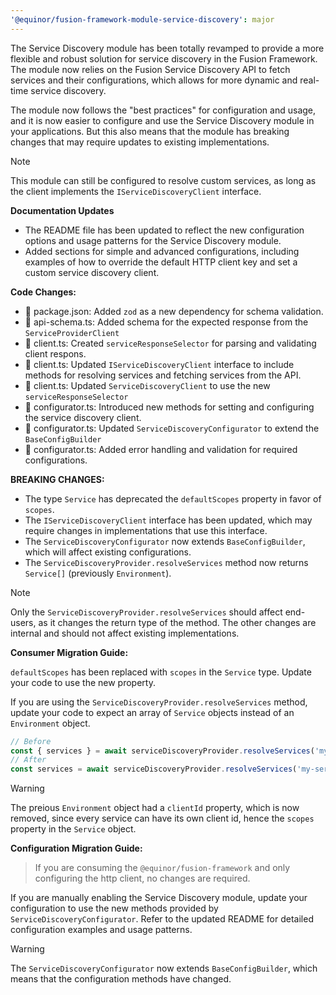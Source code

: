 ```yaml
---
'@equinor/fusion-framework-module-service-discovery': major
---
```


The Service Discovery module has been totally revamped to provide a more flexible and robust solution for service discovery in the Fusion Framework.
The module now relies on the Fusion Service Discovery API to fetch services and their configurations, which allows for more dynamic and real-time service discovery.

The module now follows the "best practices" for configuration and usage, and it is now easier to configure and use the Service Discovery module in your applications. But this also means that the module has breaking changes that may require updates to existing implementations.

> [!NOTE]
> This module can still be configured to resolve custom services, as long as the client implements the `IServiceDiscoveryClient` interface.

**Documentation Updates**

-   The README file has been updated to reflect the new configuration options and usage patterns for the Service Discovery module.
-   Added sections for simple and advanced configurations, including examples of how to override the default HTTP client key and set a custom service discovery client.

**Code Changes:**

-   🔨 package.json: Added `zod` as a new dependency for schema validation.
-   💫 api-schema.ts: Added schema for the expected response from the `ServiceProviderClient`
-   💫 client.ts: Created `serviceResponseSelector` for parsing and validating client respons.
-   🔨 client.ts: Updated `IServiceDiscoveryClient` interface to include methods for resolving services and fetching services from the API.
-   🔨 client.ts: Updated `ServiceDiscoveryClient` to use the new `serviceResponseSelector`
-   💫 configurator.ts: Introduced new methods for setting and configuring the service discovery client.
-   🔨 configurator.ts: Updated `ServiceDiscoveryConfigurator` to extend the `BaseConfigBuilder`
-   🔨 configurator.ts: Added error handling and validation for required configurations.

**BREAKING CHANGES:**

-   The type `Service` has deprecated the `defaultScopes` property in favor of `scopes`.
-   The `IServiceDiscoveryClient` interface has been updated, which may require changes in implementations that use this interface.
-   The `ServiceDiscoveryConfigurator` now extends `BaseConfigBuilder`, which will affect existing configurations.
-   The `ServiceDiscoveryProvider.resolveServices` method now returns `Service[]` (previously `Environment`).

> [!NOTE]
> Only the `ServiceDiscoveryProvider.resolveServices` should affect end-users,
> as it changes the return type of the method.
> The other changes are internal and should not affect existing implementations.

**Consumer Migration Guide:**

`defaultScopes` has been replaced with `scopes` in the `Service` type. Update your code to use the new property.

If you are using the `ServiceDiscoveryProvider.resolveServices` method, update your code to expect an array of `Service` objects instead of an `Environment` object.

```typescript
// Before
const { services } = await serviceDiscoveryProvider.resolveServices('my-service');
// After
const services = await serviceDiscoveryProvider.resolveServices('my-service');
```

> [!WARNING]
> The preious `Environment` object had a `clientId` property, which is now removed, since every service can have its own client id, hence the `scopes` property in the `Service` object.

**Configuration Migration Guide:**

> If you are consuming the `@equinor/fusion-framework` and only configuring the http client, no changes are required.

If you are manually enabling the Service Discovery module, update your configuration to use the new methods provided by `ServiceDiscoveryConfigurator`.
Refer to the updated README for detailed configuration examples and usage patterns.

> [!WARNING]
> The `ServiceDiscoveryConfigurator` now extends `BaseConfigBuilder`, which means that the configuration methods have changed.
